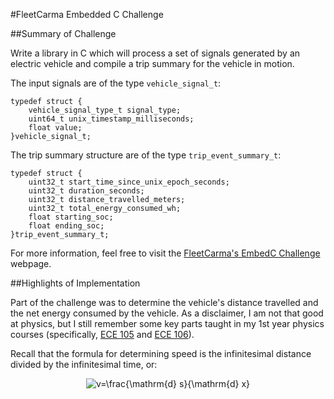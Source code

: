 #FleetCarma Embedded C Challenge

##Summary of Challenge

Write a library in C which will process a set of signals generated by an electric vehicle and compile a trip summary for the vehicle in motion.

The input signals are of the type `vehicle_signal_t`:

```
typedef struct {
    vehicle_signal_type_t signal_type;
    uint64_t unix_timestamp_milliseconds;
    float value;
}vehicle_signal_t;
```

The trip summary structure are of the type `trip_event_summary_t`:

```
typedef struct {
    uint32_t start_time_since_unix_epoch_seconds;
    uint32_t duration_seconds;
    uint32_t distance_travelled_meters;
    uint32_t total_energy_consumed_wh;
    float starting_soc;
    float ending_soc;
}trip_event_summary_t;
```

For more information, feel free to visit the [FleetCarma's EmbedC Challenge](https://github.com/FleetCarma/embedC-Challenge) webpage.

##Highlights of Implementation

Part of the challenge was to determine the vehicle's distance travelled and the net energy consumed by the vehicle. As a disclaimer, I am not that good at physics, but I still remember some key parts taught in my 1st year physics courses (specifically, [ECE 105](https://uwflow.com/course/ece105) and [ECE 106](https://uwflow.com/course/ece106)).

Recall that the formula for determining speed is the infinitesimal distance divided by the infinitesimal time, or:

<p align=center>
	<img src="https://latex.codecogs.com/gif.latex?v=\frac{\mathrm{d}&space;s}{\mathrm{d}&space;x}" title="v=\frac{\mathrm{d} s}{\mathrm{d} x}" />
</p>

